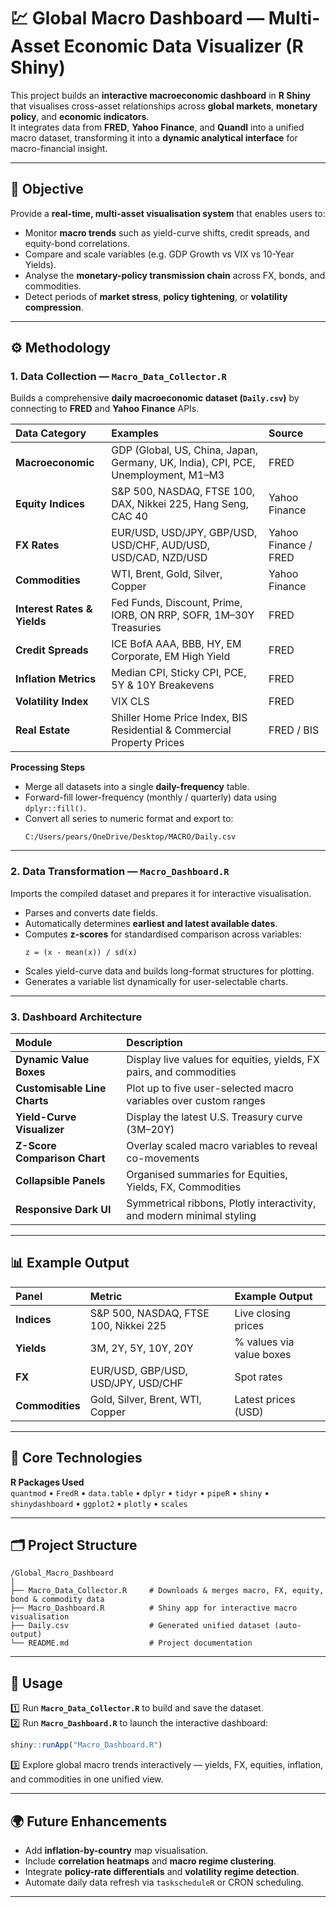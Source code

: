# 💹 Global Macro Dashboard — Multi-Asset Economic Data Visualizer (R Shiny)

This project builds an **interactive macroeconomic dashboard** in **R Shiny** that visualises cross-asset relationships across **global markets**, **monetary policy**, and **economic indicators**.  
It integrates data from **FRED**, **Yahoo Finance**, and **Quandl** into a unified macro dataset, transforming it into a **dynamic analytical interface** for macro-financial insight.

---

## 🎯 Objective

Provide a **real-time, multi-asset visualisation system** that enables users to:

- Monitor **macro trends** such as yield-curve shifts, credit spreads, and equity-bond correlations.  
- Compare and scale variables (e.g. GDP Growth vs VIX vs 10-Year Yields).  
- Analyse the **monetary-policy transmission chain** across FX, bonds, and commodities.  
- Detect periods of **market stress**, **policy tightening**, or **volatility compression**.  

---

## ⚙️ Methodology

### 1. Data Collection — `Macro_Data_Collector.R`
Builds a comprehensive **daily macroeconomic dataset (`Daily.csv`)** by connecting to **FRED** and **Yahoo Finance** APIs.

| Data Category | Examples | Source |
|:--|:--|:--|
| **Macroeconomic** | GDP (Global, US, China, Japan, Germany, UK, India), CPI, PCE, Unemployment, M1–M3 | FRED |
| **Equity Indices** | S&P 500, NASDAQ, FTSE 100, DAX, Nikkei 225, Hang Seng, CAC 40 | Yahoo Finance |
| **FX Rates** | EUR/USD, USD/JPY, GBP/USD, USD/CHF, AUD/USD, USD/CAD, NZD/USD | Yahoo Finance / FRED |
| **Commodities** | WTI, Brent, Gold, Silver, Copper | Yahoo Finance |
| **Interest Rates & Yields** | Fed Funds, Discount, Prime, IORB, ON RRP, SOFR, 1M–30Y Treasuries | FRED |
| **Credit Spreads** | ICE BofA AAA, BBB, HY, EM Corporate, EM High Yield | FRED |
| **Inflation Metrics** | Median CPI, Sticky CPI, PCE, 5Y & 10Y Breakevens | FRED |
| **Volatility Index** | VIX CLS | FRED |
| **Real Estate** | Shiller Home Price Index, BIS Residential & Commercial Property Prices | FRED / BIS |

**Processing Steps**

- Merge all datasets into a single **daily-frequency** table.  
- Forward-fill lower-frequency (monthly / quarterly) data using `dplyr::fill()`.  
- Convert all series to numeric format and export to:  
  ```
  C:/Users/pears/OneDrive/Desktop/MACRO/Daily.csv
  ```

---

### 2. Data Transformation — `Macro_Dashboard.R`
Imports the compiled dataset and prepares it for interactive visualisation.

- Parses and converts date fields.  
- Automatically determines **earliest and latest available dates**.  
- Computes **z-scores** for standardised comparison across variables:  
  ```
  z = (x - mean(x)) / sd(x)
  ```
- Scales yield-curve data and builds long-format structures for plotting.  
- Generates a variable list dynamically for user-selectable charts.  

---

### 3. Dashboard Architecture

| Module | Description |
|:--|:--|
| **Dynamic Value Boxes** | Display live values for equities, yields, FX pairs, and commodities |
| **Customisable Line Charts** | Plot up to five user-selected macro variables over custom ranges |
| **Yield-Curve Visualizer** | Display the latest U.S. Treasury curve (3M–20Y) |
| **Z-Score Comparison Chart** | Overlay scaled macro variables to reveal co-movements |
| **Collapsible Panels** | Organised summaries for Equities, Yields, FX, Commodities |
| **Responsive Dark UI** | Symmetrical ribbons, Plotly interactivity, and modern minimal styling |

---

## 📊 Example Output

| Panel | Metric | Example Output |
|:--|:--|:--|
| **Indices** | S&P 500, NASDAQ, FTSE 100, Nikkei 225 | Live closing prices |
| **Yields** | 3M, 2Y, 5Y, 10Y, 20Y | % values via value boxes |
| **FX** | EUR/USD, GBP/USD, USD/JPY, USD/CHF | Spot rates |
| **Commodities** | Gold, Silver, Brent, WTI, Copper | Latest prices (USD) |

---

## 🧠 Core Technologies

**R Packages Used**  
`quantmod` • `FredR` • `data.table` • `dplyr` • `tidyr` • `pipeR` • `shiny` • `shinydashboard` • `ggplot2` • `plotly` • `scales`

---

## 🗂️ Project Structure

```
/Global_Macro_Dashboard
│
├── Macro_Data_Collector.R     # Downloads & merges macro, FX, equity, bond & commodity data
├── Macro_Dashboard.R          # Shiny app for interactive macro visualisation
├── Daily.csv                  # Generated unified dataset (auto-output)
└── README.md                  # Project documentation
```

---

## 🚀 Usage

1️⃣ Run **`Macro_Data_Collector.R`** to build and save the dataset.  
2️⃣ Run **`Macro_Dashboard.R`** to launch the interactive dashboard:  
```r
shiny::runApp("Macro_Dashboard.R")
```
3️⃣ Explore global macro trends interactively — yields, FX, equities, inflation, and commodities in one unified view.

---

## 🌍 Future Enhancements

- Add **inflation-by-country** map visualisation.  
- Include **correlation heatmaps** and **macro regime clustering**.  
- Integrate **policy-rate differentials** and **volatility regime detection**.  
- Automate daily data refresh via `taskscheduleR` or CRON scheduling.  

---
